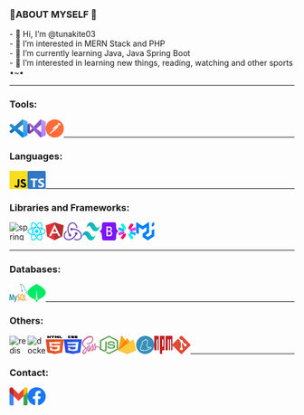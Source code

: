 <h3>🌟ABOUT MYSELF 🌟</h3>
-   👋 Hi, I’m @tunakite03 <br>
-   👀 I’m interested in MERN Stack and PHP <br> 
-   🌱 I’m currently learning Java, Java Spring Boot <br>
-   👀 I’m interested in learning new things, reading, watching and other sports •~• <br>

---

### Tools:

<img src="./svgs/visual-studio-code.svg" align="left" width="32" height="32" />
<img src="./svgs/visual-studio.svg" align="left" width="32" height="32" />
<img src="./svgs/postman-icon.svg" align="left" width="32" height="32" />
<br />

---

### Languages:

<img src="./svgs/javascript.svg" align="left" width="32" height="32" />
<img src="./svgs/typescript-icon.svg" align="left" width="32" height="32" />
<br />

---

### Libraries and Frameworks:

<img align="left" width="32" height="32" src="https://img.icons8.com/color/48/spring-logo.png" alt="spring-logo"/>
<img src="./svgs/react.svg"  align="left" width="32" height="32" />
<img src="./svgs/angular-icon.svg" align="left" width="32" height="32" />
<img src="./svgs/redux.svg" align="left" width="32" height="32" />
<img src="./svgs/tailwindcss-icon.svg" align="left" width="32" height="32" />
<img src="./svgs/bootstrap.svg" align="left" width="32" height="32" />
<img src="./svgs/material-ui.svg" width="32" height="32" />
<img src="./svgs/jwt-icon.svg" align="left" width="32" height="32" />
<br />

---

### Databases:

<img src="./svgs/mysql.svg" align="left" width="32" height="32" />
<img src="./svgs/mongodb-icon.svg" align="left" width="32" height="32" />
<br />

---

### Others:

<img  src="https://img.icons8.com/color/48/redis.png" alt="redis" align="left" width="32" height="32"/>
<img align="left" width="32" height="32" src="https://img.icons8.com/nolan/64/docker.png" alt="docker"/>
<img src="./svgs/html-5.svg" align="left" width="32" height="32" />
<img src="./svgs/css-3.svg" align="left" width="32" height="32" />
<img src="./svgs/sass.svg" align="left" width="32" height="32" />
<img src="./svgs/nodejs-icon.svg" align="left" width="32" height="32" />
<img src="./svgs/firebase.svg" align="left" width="32" height="32" />
<img src="./svgs/yarn.svg" align="left" width="32" height="32" />
<img src="./svgs/npm.svg" align="left" width="32" height="32" />
<img src="./svgs/git-icon.svg" align="left" width="32" height="32" />
<br />

---

### Contact:

<a href="mailto:kietpro210603@gmail.com"><img src="./svgs/google-gmail.svg" align="left" width="32" height="32" /></a>
<a href="https://www.facebook.com/tunakite03">
<img src="./svgs/facebook.svg" align="left" width="32" height="32" />
</a>
